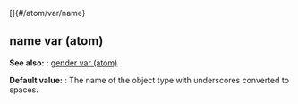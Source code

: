 []{#/atom/var/name}
## name var (atom)
**See also:**
:   [gender var (atom)](#/atom/var/gender)
<!-- -->
**Default value:**
:   The name of the object type with underscores converted to spaces.